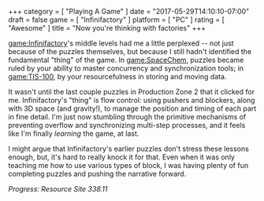 +++
category = [ "Playing A Game" ]
date = "2017-05-29T14:10:10-07:00"
draft = false
game = [ "Infinifactory" ]
platform = [ "PC" ]
rating = [ "Awesome" ]
title = "Now you're thinking with factories"
+++

<game:Infinifactory>'s middle levels had me a little perplexed -- not just because of the puzzles themselves, but because I still hadn't identified the fundamental "thing" of the game.  In <game:SpaceChem>, puzzles became ruled by your ability to master concurrency and synchronization tools; in <game:TIS-100>, by your resourcefulness in storing and moving data.

It wasn't until the last couple puzzles in Production Zone 2 that it clicked for me.  Infinifactory's "thing" is flow control: using pushers and blockers, along with 3D space (and gravity!), to manage the position and timing of each part in fine detail.  I'm just now stumbling through the primitive mechanisms of preventing overflow and synchronizing multi-step processes, and it feels like I'm finally <i>learning</i> the game, at last.

I might argue that Infinifactory's earlier puzzles don't stress these lessons enough, but, it's hard to really knock it for that.  Even when it was only teaching me how to use various types of block, I was having plenty of fun completing puzzles and pushing the narrative forward.

<i>Progress: Resource Site 338.11</i>

